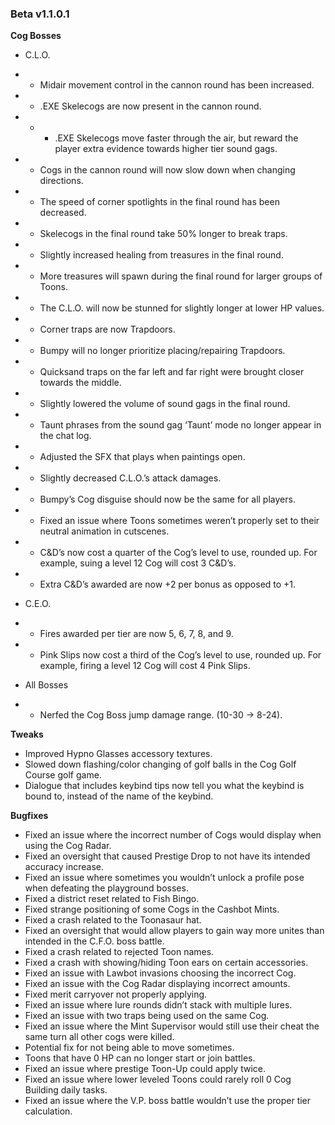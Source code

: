 ### Beta v1.1.0.1

**Cog Bosses**
- C.L.O.
- - Midair movement control in the cannon round has been increased.
- - .EXE Skelecogs are now present in the cannon round.
- - - .EXE Skelecogs move faster through the air, but reward the player extra evidence towards higher tier sound gags.
- - Cogs in the cannon round will now slow down when changing directions.
- - The speed of corner spotlights in the final round has been decreased.
- - Skelecogs in the final round take 50% longer to break traps.
- - Slightly increased healing from treasures in the final round.
- - More treasures will spawn during the final round for larger groups of Toons.
- - The C.L.O. will now be stunned for slightly longer at lower HP values.
- - Corner traps are now Trapdoors.
- - Bumpy will no longer prioritize placing/repairing Trapdoors.
- - Quicksand traps on the far left and far right were brought closer towards the middle.
- -  Slightly lowered the volume of sound gags in the final round.
- - Taunt phrases from the sound gag ‘Taunt’ mode no longer appear in the chat log.
- - Adjusted the SFX that plays when paintings open.
- - Slightly decreased C.L.O.’s attack damages.
- - Bumpy’s Cog disguise should now be the same for all players.
- - Fixed an issue where Toons sometimes weren’t properly set to their neutral animation in cutscenes.
- - C&D’s now cost a quarter of the Cog’s level to use, rounded up. For example, suing a level 12 Cog will cost 3 C&D’s.
- - Extra C&D’s awarded are now +2 per bonus as opposed to +1.

- C.E.O.
- - Fires awarded per tier are now 5, 6, 7, 8, and 9.
- - Pink Slips now cost a third of the Cog’s level to use, rounded up. For example, firing a level 12 Cog will cost 4 Pink Slips.

- All Bosses
- - Nerfed the Cog Boss jump damage range. (10-30 -> 8-24).

**Tweaks**
- Improved Hypno Glasses accessory textures.
- Slowed down flashing/color changing of golf balls in the Cog Golf Course golf game.
- Dialogue that includes keybind tips now tell you what the keybind is bound to, instead of the name of the keybind.

**Bugfixes**
- Fixed an issue where the incorrect number of Cogs would display when using the Cog Radar.
- Fixed an oversight that caused Prestige Drop to not have its intended accuracy increase.
- Fixed an issue where sometimes you wouldn’t unlock a profile pose when defeating the playground bosses.
- Fixed a district reset related to Fish Bingo.
- Fixed strange positioning of some Cogs in the Cashbot Mints.
- Fixed a crash related to the Toonasaur hat.
- Fixed an oversight that would allow players to gain way more unites than intended in the C.F.O. boss battle.
- Fixed a crash related to rejected Toon names.
- Fixed a crash with showing/hiding Toon ears on certain accessories.
- Fixed an issue with Lawbot invasions choosing the incorrect Cog.
- Fixed an issue with the Cog Radar displaying incorrect amounts.
- Fixed merit carryover not properly applying.
- Fixed an issue where lure rounds didn’t stack with multiple lures.
- Fixed an issue with two traps being used on the same Cog.
- Fixed an issue where the Mint Supervisor would still use their cheat the same turn all other cogs were killed.
- Potential fix for not being able to move sometimes.
- Toons that have 0 HP can no longer start or join battles.
- Fixed an issue where prestige Toon-Up could apply twice.
- Fixed an issue where lower leveled Toons could rarely roll 0 Cog Building daily tasks.
- Fixed an issue where the V.P. boss battle wouldn’t use the proper tier calculation.
